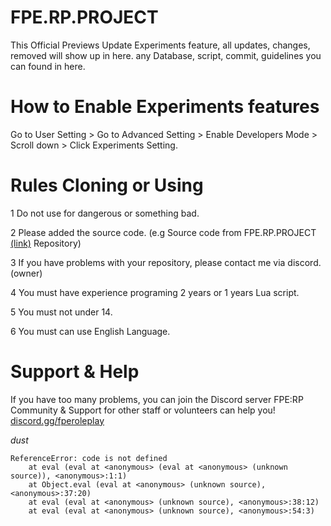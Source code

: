 # FPE.RP.PROJECT
This Official Previews Update Experiments feature, all updates, changes, removed will show up in here.
any Database, script, commit, guidelines you can found in here.

# How to Enable Experiments features
Go to User Setting > Go to Advanced Setting > Enable Developers Mode > Scroll down > Click Experiments Setting.

# Rules Cloning or Using
1 Do not use for dangerous or something bad.

2 Please added the source code. (e.g Source code from FPE.RP.PROJECT [(link)](https://github.com/UocDev/FPE.RP.PROJECT) Repository)

3 If you have problems with your repository, please contact me via discord. (owner)

4 You must have experience programing 2 years or 1 years Lua script.

5 You must not under 14.

6 You must can use English Language.

# Support & Help
If you have too many problems, you can join the Discord server FPE:RP Community & Support for other staff or volunteers can help you!
[discord.gg/fperoleplay](https://discord.gg/wQmKyRm5rx)


*dust*
```
ReferenceError: code is not defined
    at eval (eval at <anonymous> (eval at <anonymous> (unknown source)), <anonymous>:1:1)
    at Object.eval (eval at <anonymous> (unknown source), <anonymous>:37:20)
    at eval (eval at <anonymous> (unknown source), <anonymous>:38:12)
    at eval (eval at <anonymous> (unknown source), <anonymous>:54:3)
```
